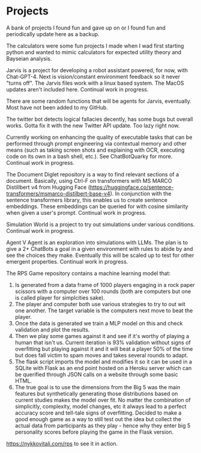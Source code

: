 # Projects
A bank of projects I found fun and gave up on or I found fun and periodically update here as a backup.


The calculators were some fun projects I made when I wad first starting python and wanted to mimic calculators for expected utility theory and Bayseian analysis. 

Jarvis is a project for developing a robot assistant powered, for now, with Chat-GPT-4. Next is vision/constant environment feedback so it never "turns off". The Jarvis files work with a linux based system. The MacOS updates aren't included here. Continual work in progress.

There are some random functions that will be agents for Jarvis, eventually. Most have not been added to my GitHub.

The twitter bot detects logical fallacies decently, has some bugs but overall works. Gotta fix it with the new Twitter API update. Too lazy right now.

Currently working on enhancing the quality of executable tasks that can be performed through prompt engineering via contextual memory and other means (such as taking screen shots and explaining with OCR, executing code on its own in a bash shell, etc.). See ChatBotQuarky for more. Continual work in progress.

The Document Diglet repository is a way to find relevant sections of a document. Basically, using Ctrl-F on transformers with MS MARCO Distillbert v4 from Hugging Face (https://huggingface.co/sentence-transformers/msmarco-distilbert-base-v4). In conjunction with the sentence transformers library, this enables us to create sentence embeddings. These embeddings can be queried for with cosine similarity when given a user's prompt. Continual work in progress.

Simulation World is a project to try out simulations under various conditions. Continual work in progress.

Agent V Agent is an exploration into simulations with LLMs. The plan is to give a 2+ ChatBots a goal in a given environment with rules to abide by and see the choices they make. Eventually this will be scaled up to test for other emergent properties. Continual work in progress.

The RPS Game repository contains a machine learning model that:
1) Is generated from a data frame of 1000 players engaging in a rock paper scissors with a computer over 100 rounds (both are computers but one is called player for simplcities sake).
2) The player and computer both use various strategies to try to out wit one another. The target variable is the computers next move to beat the player. 
3) Once the data is generated we train a MLP model on this and check validation and plot the results.
4) Then we play some games against it and see if it's worthy of playing a human that isn't us. Current iteration is 93% validation without signs of overfitting but playing against it and it will beat a player 50% of the time but does fall victim to spam moves and takes several rounds to adapt.
5) The flask script imports the model and modifies it so it can be used in a SQLite with Flask as an end point hosted on a Heroku server which can be querified through JSON calls on a website through some basic HTML.
6) The true goal is to use the dimensions from the Big 5 was the main features but synthetically generating those distributions based on current studies makes the model over fit. No matter the combination of simplicitly, complexity, model changes, etc it always lead to a perfect accuracy score and tell-tale signs of overfitting. Decided to make a good enough game as a way to still test out the idea but collect the actual data from participants as they play - hence why they enter big 5 personality scores before playing the game in the Flask version.

https://nykkovitali.com/rps to see it in action.
